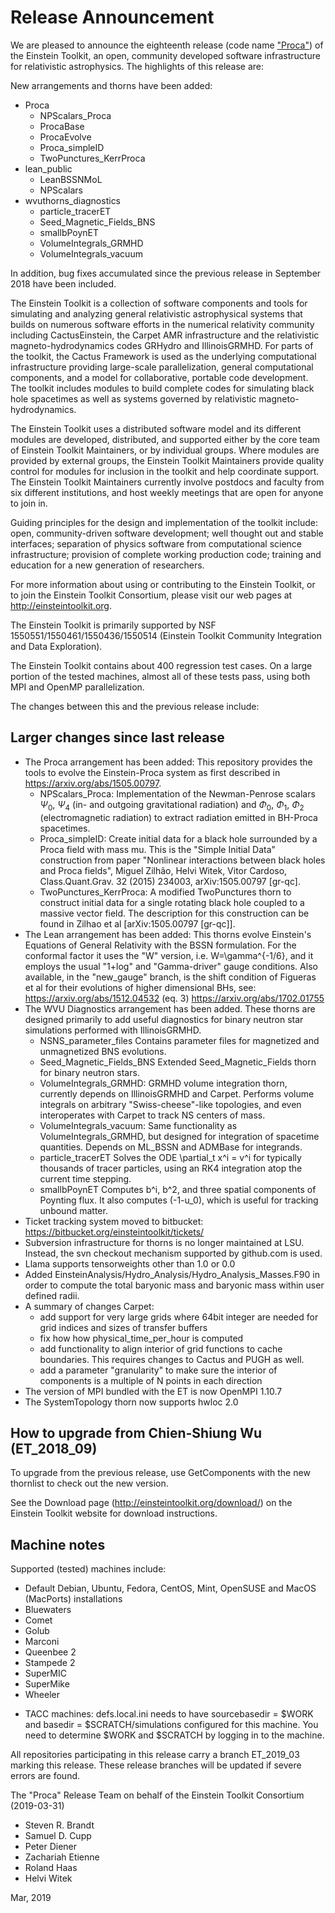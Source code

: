 # Release Announcement

We are pleased to announce the eighteenth release (code name ["Proca"](https://en.wikipedia.org/wiki/Alexandru_Proca)) of the
Einstein Toolkit, an open, community developed software infrastructure for
relativistic astrophysics. The highlights of this release are:

New arrangements and thorns have been added:

* Proca
    - NPScalars_Proca
    - ProcaBase
    - ProcaEvolve
    - Proca_simpleID
    - TwoPunctures_KerrProca
* lean_public
    - LeanBSSNMoL
    - NPScalars
* wvuthorns_diagnostics
    - particle_tracerET
    - Seed_Magnetic_Fields_BNS
    - smallbPoynET
    - VolumeIntegrals_GRMHD
    - VolumeIntegrals_vacuum

In addition, bug fixes accumulated since the previous release in September 2018
have been included.

The Einstein Toolkit is a collection of software components and tools for
simulating and analyzing general relativistic astrophysical systems that builds
on numerous software efforts in the numerical relativity community including
CactusEinstein, the Carpet AMR infrastructure and the relativistic
magneto-hydrodynamics codes GRHydro and IllinoisGRMHD. For parts of the
toolkit, the Cactus
Framework is used as the underlying computational infrastructure providing
large-scale parallelization, general computational components, and a model for
collaborative, portable code development. The toolkit includes modules to build
complete codes for simulating black hole spacetimes as well as systems governed
by relativistic magneto-hydrodynamics.

The Einstein Toolkit uses a distributed software model and its different
modules are developed, distributed, and supported either by the core team of
Einstein Toolkit Maintainers, or by individual groups. Where modules are
provided by external groups, the Einstein Toolkit Maintainers provide quality
control for modules for inclusion in the toolkit and help coordinate support.
The Einstein Toolkit Maintainers currently involve postdocs and faculty from
six different institutions, and host weekly meetings that are open for anyone
to join in.

Guiding principles for the design and implementation of the toolkit include:
open, community-driven software development; well thought out and stable
interfaces; separation of physics software from computational science
infrastructure; provision of complete working production code; training and
education for a new generation of researchers.

For more information about using or contributing to the Einstein Toolkit, or to
join the Einstein Toolkit Consortium, please visit our web pages at
http://einsteintoolkit.org.

The Einstein Toolkit is primarily supported by NSF
1550551/1550461/1550436/1550514 (Einstein Toolkit Community Integration and
Data Exploration).

The Einstein Toolkit contains about 400 regression test cases.  On a large
portion of the tested machines, almost all of these tests pass, using both
MPI and OpenMP parallelization.

The changes between this and the previous release include:

## Larger changes since last release

* The Proca arrangement has been added: This repository provides the tools to evolve the Einstein-Proca system as first described in https://arxiv.org/abs/1505.00797.
    - NPScalars_Proca: Implementation of the Newman-Penrose scalars $\Psi_{0}$, $\Psi_{4}$ (in- and outgoing gravitational radiation) and $\Phi_{0}$, $\Phi_{1}$, $\Phi_{2}$ (electromagnetic radiation) to extract radiation emitted in BH-Proca spacetimes.
    - Proca_simpleID: Create initial data for a black hole surrounded by a Proca field with mass mu. This is the "Simple Initial Data" construction from paper "Nonlinear interactions between black holes and Proca fields", Miguel Zilhão, Helvi Witek, Vitor Cardoso, Class.Quant.Grav. 32 (2015) 234003, arXiv:1505.00797 [gr-qc].
    - TwoPunctures_KerrProca: A modified TwoPunctures thorn to construct initial data for a single rotating black hole coupled to a massive vector field. The description for this construction can be found in Zilhao et al [arXiv:1505.00797 [gr-qc]].
* The Lean arrangement has been added: This thorns evolve Einstein's Equations of General Relativity with the BSSN formulation. For the conformal factor it uses the "W" version, i.e. W=\gamma^{-1/6}, and it employs the usual "1+log" and "Gamma-driver" gauge conditions. Also available, in the "new_gauge" branch, is the shift condition of Figueras et al for their evolutions of higher dimensional BHs, see: https://arxiv.org/abs/1512.04532 (eq. 3) https://arxiv.org/abs/1702.01755
* The WVU Diagnostics arrangement has been added. These thorns are designed primarily to add useful diagnostics for binary neutron star simulations performed with IllinoisGRMHD.
    - NSNS_parameter_files Contains parameter files for magnetized and unmagnetized BNS evolutions.
    - Seed_Magnetic_Fields_BNS Extended Seed_Magnetic_Fields thorn for binary neutron stars.
    - VolumeIntegrals_GRMHD: GRMHD volume integration thorn, currently depends on IllinoisGRMHD and Carpet. Performs volume integrals on arbitrary "Swiss-cheese"-like topologies, and even interoperates with Carpet to track NS centers of mass.
    - VolumeIntegrals_vacuum: Same functionality as VolumeIntegrals_GRMHD, but designed for integration of spacetime quantities. Depends on ML_BSSN and ADMBase for integrands.
    - particle_tracerET Solves the ODE \partial_t x^i = v^i for typically thousands of tracer particles, using an RK4 integration atop the current time stepping.
    - smallbPoynET Computes b^i, b^2, and three spatial components of Poynting flux. It also computes (-1-u_0), which is useful for tracking unbound matter.
* Ticket tracking system moved to bitbucket: https://bitbucket.org/einsteintoolkit/tickets/
* Subversion infrastructure for thorns is no longer maintained at LSU. Instead, the svn checkout mechanism supported by github.com is used.
* Llama supports tensorweights other than 1.0 or 0.0
* Added EinsteinAnalysis/Hydro_Analysis/Hydro_Analysis_Masses.F90 in order to compute the total baryonic mass and baryonic mass within user defined radii. 
* A summary of changes Carpet:
    - add support for very large grids where 64bit integer are needed for grid indices and sizes of transfer buffers
    - fix how how physical_time_per_hour is computed
    - add functionality to align interior of grid functions to cache boundaries. This requires changes to Cactus and PUGH as well.
    - add a parameter "granularity" to make sure the interior of components is a multiple of N points in each direction
* The version of MPI bundled with the ET is now OpenMPI 1.10.7
* The SystemTopology thorn now supports hwloc 2.0 

## How to upgrade from Chien-Shiung Wu (ET_2018_09) 

To upgrade from the previous release, use GetComponents with the new thornlist
to check out the new version.

See the Download page (http://einsteintoolkit.org/download/) on the
Einstein Toolkit website for download instructions.

## Machine notes

Supported (tested) machines include:

- Default Debian, Ubuntu, Fedora, CentOS, Mint, OpenSUSE and MacOS (MacPorts) installations
- Bluewaters
- Comet
- Golub
- Marconi
- Queenbee 2
- Stampede 2
- SuperMIC
- SuperMike
- Wheeler

* TACC machines: defs.local.ini needs to have sourcebasedir = $WORK
  and basedir = $SCRATCH/simulations configured for this machine.  You
  need to determine $WORK and $SCRATCH by logging in to the machine.

All repositories participating in this release carry a branch ET_2019_03
marking this release.  These release branches will be updated if severe
errors are found.

The "Proca" Release Team on behalf of the Einstein Toolkit Consortium
(2019-03-31)

* Steven R. Brandt
* Samuel D. Cupp
* Peter Diener
* Zachariah Etienne
* Roland Haas
* Helvi Witek

Mar, 2019
